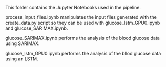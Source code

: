This folder contains the Jupyter Notebooks used in the pipeline.

process_input_files.ipynb manipulates the input files generated with the create_data.py script so they can be used with glucose_lstm_GPU0.ipynb and glucose_SARIMAX.ipynb.

glucose_SARIMAX.ipynb performs the analysis of the blood glucose data using SARIMAX.

glucose_lstm_GPU0.ipynb performs the analysis of the bllod glucose data using an LSTM.
